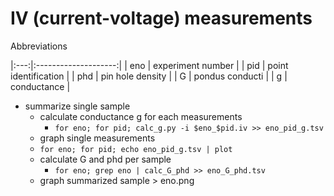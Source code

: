 IV (current-voltage) measurements
=================================
Abbreviations 

|:---:|:--------------------:|
| eno | experiment number    |
| pid | point identification |
| phd | pin hole density     |
| G   | pondus conducti      |
| g   | conductance          | 


- summarize single sample 
    - calculate conductance g for each measurements
        - `for eno; for pid; calc_g.py -i $eno_$pid.iv >> eno_pid_g.tsv`
    - graph single measurements
    - `for eno; for pid; echo eno_pid_g.tsv | plot`
    - calculate G and phd per sample
        - `for eno; grep eno | calc_G_phd >> eno_G_phd.tsv`
    - graph summarized sample > eno.png 
